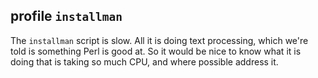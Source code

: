 
## profile `installman`

The `installman` script is slow. All it is doing text processing, which we're
told is something Perl is good at. So it would be nice to know what it is doing
that is taking so much CPU, and where possible address it.

